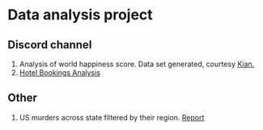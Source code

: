 # Data analysis project
## Discord channel
1. Analysis of world happiness score. Data set generated, courtesy [Kian.](https://twitter.com/CoderKianWee) 
2. [Hotel Bookings Analysis](hotel_booking_demand)

## Other
1. US murders across state filtered by their region. [Report](other/US-murders.pdf)
